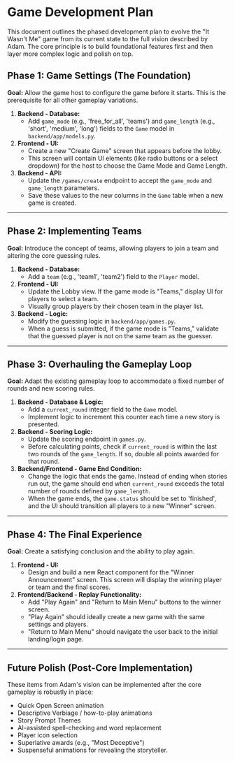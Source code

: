# Game Development Plan

This document outlines the phased development plan to evolve the "It Wasn't Me" game from its current state to the full vision described by Adam. The core principle is to build foundational features first and then layer more complex logic and polish on top.

## Phase 1: Game Settings (The Foundation)

**Goal:** Allow the game host to configure the game before it starts. This is the prerequisite for all other gameplay variations.

1.  **Backend - Database:**
    - Add `game_mode` (e.g., 'free_for_all', 'teams') and `game_length` (e.g., 'short', 'medium', 'long') fields to the `Game` model in `backend/app/models.py`.
2.  **Frontend - UI:**
    - Create a new "Create Game" screen that appears before the lobby.
    - This screen will contain UI elements (like radio buttons or a select dropdown) for the host to choose the Game Mode and Game Length.
3.  **Backend - API:**
    - Update the `/games/create` endpoint to accept the `game_mode` and `game_length` parameters.
    - Save these values to the new columns in the `Game` table when a new game is created.

---

## Phase 2: Implementing Teams

**Goal:** Introduce the concept of teams, allowing players to join a team and altering the core guessing rules.

1.  **Backend - Database:**
    - Add a `team` (e.g., 'team1', 'team2') field to the `Player` model.
2.  **Frontend - UI:**
    - Update the Lobby view. If the game mode is "Teams," display UI for players to select a team.
    - Visually group players by their chosen team in the player list.
3.  **Backend - Logic:**
    - Modify the guessing logic in `backend/app/games.py`.
    - When a guess is submitted, if the game mode is "Teams," validate that the guessed player is not on the same team as the guesser.

---

## Phase 3: Overhauling the Gameplay Loop

**Goal:** Adapt the existing gameplay loop to accommodate a fixed number of rounds and new scoring rules.

1.  **Backend - Database & Logic:**
    - Add a `current_round` integer field to the `Game` model.
    - Implement logic to increment this counter each time a new story is presented.
2.  **Backend - Scoring Logic:**
    - Update the scoring endpoint in `games.py`.
    - Before calculating points, check if `current_round` is within the last two rounds of the `game_length`. If so, double all points awarded for that round.
3.  **Backend/Frontend - Game End Condition:**
    - Change the logic that ends the game. Instead of ending when stories run out, the game should end when `current_round` exceeds the total number of rounds defined by `game_length`.
    - When the game ends, the `game.status` should be set to 'finished', and the UI should transition all players to a new "Winner" screen.

---

## Phase 4: The Final Experience

**Goal:** Create a satisfying conclusion and the ability to play again.

1.  **Frontend - UI:**
    - Design and build a new React component for the "Winner Announcement" screen. This screen will display the winning player or team and the final scores.
2.  **Frontend/Backend - Replay Functionality:**
    - Add "Play Again" and "Return to Main Menu" buttons to the winner screen.
    - "Play Again" should ideally create a new game with the same settings and players.
    - "Return to Main Menu" should navigate the user back to the initial landing/login page.

---

## Future Polish (Post-Core Implementation)

These items from Adam's vision can be implemented after the core gameplay is robustly in place:

- Quick Open Screen animation
- Descriptive Verbiage / how-to-play animations
- Story Prompt Themes
- AI-assisted spell-checking and word replacement
- Player icon selection
- Superlative awards (e.g., "Most Deceptive")
- Suspenseful animations for revealing the storyteller.
